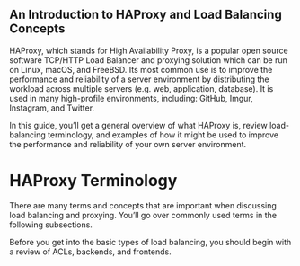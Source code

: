 ## An Introduction to HAProxy and Load Balancing Concepts

HAProxy, which stands for High Availability Proxy, is a popular open source software TCP/HTTP Load Balancer and proxying solution which can be run on Linux, macOS, and FreeBSD. Its most common use is to improve the performance and reliability of a server environment by distributing the workload across multiple servers (e.g. web, application, database). It is used in many high-profile environments, including: GitHub, Imgur, Instagram, and Twitter.

In this guide, you’ll get a general overview of what HAProxy is, review load-balancing terminology, and examples of how it might be used to improve the performance and reliability of your own server environment.


# HAProxy Terminology

There are many terms and concepts that are important when discussing load balancing and proxying. You’ll go over commonly used terms in the following subsections.

Before you get into the basic types of load balancing, you should begin with a review of ACLs, backends, and frontends.

